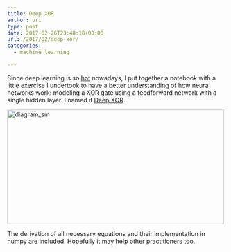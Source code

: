 ```yaml
---
title: Deep XOR
author: uri
type: post
date: 2017-02-26T23:48:18+00:00
url: /2017/02/deep-xor/
categories:
  - machine learning

---
```

Since deep learning is so [hot][1] nowadays, I put together a notebook with a little exercise I undertook to have a better understanding of how neural networks work: modeling a XOR gate using a feedforward network with a single hidden layer. I named it [Deep XOR][2].

[<img src="/wp-content/uploads/2017/02/diagram_sm-500x264.png" alt="diagram_sm" width="500" height="264" class="aligncenter size-medium wp-image-2046" />][3]

The derivation of all necessary equations and their implementation in numpy are included. Hopefully it may help other practitioners too.

 [1]: https://cdn.meme.am/cache/instances/folder738/500x/67730738.jpg
 [2]: http://nbviewer.jupyter.org/github/urinieto/deep_xor/blob/master/Deep%20XOR.ipynb
 [3]: /wp-content/uploads/2017/02/diagram_sm.png